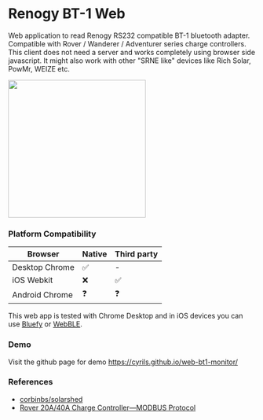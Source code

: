 # Renogy BT-1 Web
Web application to read Renogy RS232 compatible BT-1 bluetooth adapter. Compatible with Rover / Wanderer / Adventurer series charge controllers. This client does not need a server and works completely using browser side javascript. It might also work with other "SRNE like" devices like Rich Solar, PowMr, WEIZE etc.

<img src="https://user-images.githubusercontent.com/5549113/196418782-3f9d06b4-d75b-479d-99da-67616a208ed0.png" width="280px">

### Platform Compatibility
|Browser|Native|Third party|
-|-|-|
|Desktop Chrome|✅ |-|
|iOS Webkit|❌|✅|
|Android Chrome| ❓|❓|

This web app is tested with Chrome Desktop and in iOS devices you can use [Bluefy](https://apps.apple.com/us/app/bluefy-web-ble-browser/id1492822055) or [WebBLE](https://apps.apple.com/us/app/webble/id1193531073).

### Demo
Visit the github page for demo https://cyrils.github.io/web-bt1-monitor/

### References
 - [corbinbs/solarshed](https://github.com/corbinbs/solarshed)
 - [Rover 20A/40A Charge Controller—MODBUS Protocol](https://docs.google.com/document/d/1OSW3gluYNK8d_gSz4Bk89LMQ4ZrzjQY6/edit)
